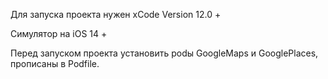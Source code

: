 Для запуска проекта нужен xCode Version 12.0 +

Симулятор на iOS 14 +

Перед запуском проекта установить podы GoogleMaps и GooglePlaces, прописаны в Podfile.
